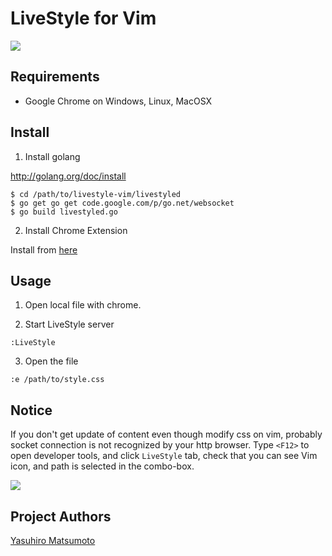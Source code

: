 # LiveStyle for Vim

![](https://gist.github.com/mattn/6183553/raw/3f568d6273584bef13442bf1c55a8db31d0b8408/livestyle-vim.gif)

## Requirements

* Google Chrome on Windows, Linux, MacOSX

## Install

1. Install golang
  
  http://golang.org/doc/install
  
  ```
  $ cd /path/to/livestyle-vim/livestyled
  $ go get go get code.google.com/p/go.net/websocket
  $ go build livestyled.go
  ```
  
2. Install Chrome Extension
  
  Install from [here](https://chrome.google.com/webstore/detail/emmet-livestyle/diebikgmpmeppiilkaijjbdgciafajmg)

## Usage

1. Open local file with chrome. 

2. Start LiveStyle server

  ```
  :LiveStyle
  ```

3. Open the file

  ```
  :e /path/to/style.css
  ```

## Notice

If you don't get update of content even though modify css on vim, probably socket connection is not recognized by your http browser.
Type `<F12>` to open developer tools, and click `LiveStyle` tab, check that you can see Vim icon, and path is selected in the combo-box. 

![](http://go-gyazo.appspot.com/a665649e66de6dd9.png)

## Project Authors

[Yasuhiro Matsumoto](http://mattn.kaoriya.net/)

